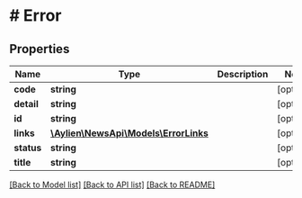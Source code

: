 # # Error

## Properties

Name | Type | Description | Notes
------------ | ------------- | ------------- | -------------
**code** | **string** |  | [optional] 
**detail** | **string** |  | [optional] 
**id** | **string** |  | [optional] 
**links** | [**\Aylien\NewsApi\Models\ErrorLinks**](ErrorLinks.md) |  | [optional] 
**status** | **string** |  | [optional] 
**title** | **string** |  | [optional] 

[[Back to Model list]](../../README.md#documentation-for-models) [[Back to API list]](../../README.md#documentation-for-api-endpoints) [[Back to README]](../../README.md)


